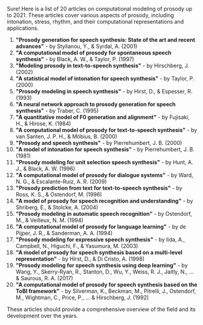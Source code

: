 Sure! Here is a list of 20 articles on computational modeling of prosody up to 2021. These articles cover various aspects of prosody, including intonation, stress, rhythm, and their computational representations and applications.

1. **"Prosody generation for speech synthesis: State of the art and recent advances"** - by Stylianou, Y., & Syrdal, A. (2001)
2. **"A computational model of prosody for spontaneous speech synthesis"** - by Black, A. W., & Taylor, P. (1997)
3. **"Modeling prosody in text-to-speech synthesis"** - by Hirschberg, J. (2002)
4. **"A statistical model of intonation for speech synthesis"** - by Taylor, P. (2000)
5. **"Prosody modeling in speech synthesis"** - by Hirst, D., & Espesser, R. (1993)
6. **"A neural network approach to prosody generation for speech synthesis"** - by Traber, C. (1995)
7. **"A quantitative model of F0 generation and alignment"** - by Fujisaki, H., & Hirose, K. (1984)
8. **"A computational model of prosody for text-to-speech synthesis"** - by van Santen, J. P. H., & Möbius, B. (2000)
9. **"Prosody and speech synthesis"** - by Pierrehumbert, J. B. (2000)
10. **"A model of intonation for speech synthesis"** - by Pierrehumbert, J. B. (1981)
11. **"Prosody modeling for unit selection speech synthesis"** - by Hunt, A. J., & Black, A. W. (1996)
12. **"A computational model of prosody for dialogue systems"** - by Ward, N. G., & Escalante-Ruiz, A. R. (2009)
13. **"Prosody prediction from text for text-to-speech synthesis"** - by Ross, K. S., & Ostendorf, M. (1996)
14. **"A model of prosody for speech recognition and understanding"** - by Shriberg, E., & Stolcke, A. (2004)
15. **"Prosody modeling in automatic speech recognition"** - by Ostendorf, M., & Veilleux, N. M. (1994)
16. **"A computational model of prosody for language learning"** - by de Pijper, J. R., & Sanderman, A. A. (1994)
17. **"Prosody modeling for expressive speech synthesis"** - by Iida, A., Campbell, N., Higuchi, F., & Yasumura, M. (2003)
18. **"A model of prosody for speech synthesis based on a multi-level representation"** - by Hirst, D., & Di Cristo, A. (1998)
19. **"Prosody modeling for speech synthesis using deep learning"** - by Wang, Y., Skerry-Ryan, R., Stanton, D., Wu, Y., Weiss, R. J., Jaitly, N., ... & Saurous, R. A. (2017)
20. **"A computational model of prosody for speech synthesis based on the ToBI framework"** - by Silverman, K., Beckman, M., Pitrelli, J., Ostendorf, M., Wightman, C., Price, P., ... & Hirschberg, J. (1992)

These articles should provide a comprehensive overview of the field and its development over the years.